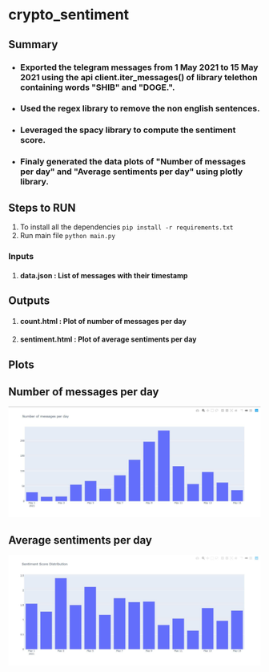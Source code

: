 # crypto_sentiment

## Summary
* ### Exported the telegram messages from 1 May 2021 to 15 May 2021 using the api client.iter_messages() of library telethon containing words "SHIB" and "DOGE.".
* ### Used the regex library to remove the non english sentences.
* ### Leveraged the spacy library to compute the sentiment score.
* ### Finaly generated the data plots of "Number of messages per day" and "Average sentiments per day" using plotly library. 

## Steps to RUN
1. To install all the dependencies
  `pip install -r requirements.txt` 
2. Run main file
  ` python main.py `

### Inputs
1. #### data.json : List of messages with their timestamp
## Outputs
1. #### count.html : Plot of number of messages per day
2. #### sentiment.html : Plot of average sentiments per day



## Plots

## Number of messages per day

![Count](/Num_messages.JPG)

## Average sentiments per day

![Sentiment](/Average_sentiments.JPG)
  
 
